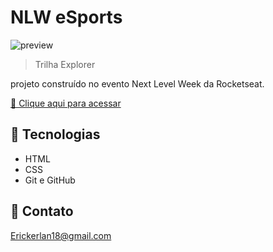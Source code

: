 # NLW eSports 

![preview](./.github/preview.png)


> Trilha Explorer

projeto construído no evento Next Level Week da Rocketseat. 


[🔗 Clique aqui para acessar](https://erlan-ctrl.github.io/NLW/)


## 🤖 Tecnologias
- HTML
- CSS
- Git e GitHub

## 📩 Contato

Erickerlan18@gmail.com
